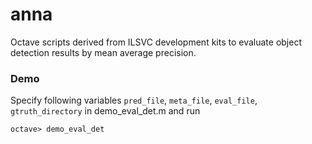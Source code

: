 # anna

Octave scripts derived from ILSVC development kits to evaluate object detection results by mean average precision.

### Demo

Specify following variables `pred_file`, `meta_file`, `eval_file`, `gtruth_directory` in demo_eval_det.m and run

`octave> demo_eval_det`

